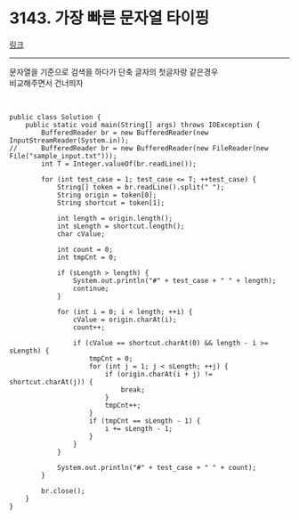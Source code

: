 # 3143. 가장 빠른 문자열 타이핑
[링크](https://swexpertacademy.com/main/code/problem/problemDetail.do?contestProbId=AV_65wkqsb4DFAWS)
<hr />
문자열을 기준으로 검색을 하다가 단축 글자의 첫글자랑 같은경우<br/>
비교해주면서 건너띄자<br/>
<br/>

<pre><code>
public class Solution {
	public static void main(String[] args) throws IOException {
		BufferedReader br = new BufferedReader(new InputStreamReader(System.in));
//		BufferedReader br = new BufferedReader(new FileReader(new File("sample_input.txt")));
		int T = Integer.valueOf(br.readLine());

		for (int test_case = 1; test_case <= T; ++test_case) {
			String[] token = br.readLine().split(" ");
			String origin = token[0];
			String shortcut = token[1];
			
			int length = origin.length();
			int sLength = shortcut.length();
			char cValue;
			
			int count = 0;
			int tmpCnt = 0;
			
			if (sLength > length) {
				System.out.println("#" + test_case + " " + length);
				continue;
			}
			
			for (int i = 0; i < length; ++i) {
				cValue = origin.charAt(i);
				count++;
				
				if (cValue == shortcut.charAt(0) && length - i >= sLength) {
					tmpCnt = 0;
					for (int j = 1; j < sLength; ++j) {
						if (origin.charAt(i + j) != shortcut.charAt(j)) {
							break;
						}
						tmpCnt++;
					}
					if (tmpCnt == sLength - 1) {
						i += sLength - 1;
					}
				}
			}
			
			System.out.println("#" + test_case + " " + count);
		}
		
		br.close();
	}
}
</pre></code>